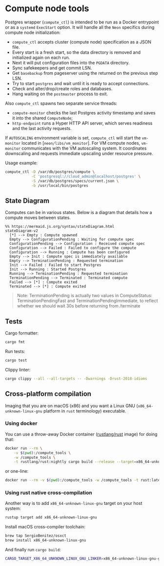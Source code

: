 # Compute node tools

Postgres wrapper (`compute_ctl`) is intended to be run as a Docker entrypoint or as a `systemd`
`ExecStart` option. It will handle all the `Neon` specifics during compute node
initialization:
- `compute_ctl` accepts cluster (compute node) specification as a JSON file.
- Every start is a fresh start, so the data directory is removed and
  initialized again on each run.
- Next it will put configuration files into the `PGDATA` directory.
- Sync safekeepers and get commit LSN.
- Get `basebackup` from pageserver using the returned on the previous step LSN.
- Try to start `postgres` and wait until it is ready to accept connections.
- Check and alter/drop/create roles and databases.
- Hang waiting on the `postmaster` process to exit.

Also `compute_ctl` spawns two separate service threads:
- `compute-monitor` checks the last Postgres activity timestamp and saves it
  into the shared `ComputeNode`;
- `http-endpoint` runs a Hyper HTTP API server, which serves readiness and the
  last activity requests.

If `AUTOSCALING` environment variable is set, `compute_ctl` will start the
`vm-monitor` located in [`neon/libs/vm_monitor`]. For VM compute nodes,
`vm-monitor` communicates with the VM autoscaling system. It coordinates
downscaling and requests immediate upscaling under resource pressure.

Usage example:
```sh
compute_ctl -D /var/db/postgres/compute \
            -C 'postgresql://cloud_admin@localhost/postgres' \
            -S /var/db/postgres/specs/current.json \
            -b /usr/local/bin/postgres
```

## State Diagram

Computes can be in various states. Below is a diagram that details how a
compute moves between states.

```mermaid
%% https://mermaid.js.org/syntax/stateDiagram.html
stateDiagram-v2
  [*] --> Empty : Compute spawned
  Empty --> ConfigurationPending : Waiting for compute spec
  ConfigurationPending --> Configuration : Received compute spec
  Configuration --> Failed : Failed to configure the compute
  Configuration --> Running : Compute has been configured
  Empty --> Init : Compute spec is immediately available
  Empty --> TerminationPending : Requested termination
  Init --> Failed : Failed to start Postgres
  Init --> Running : Started Postgres
  Running --> TerminationPending : Requested termination
  TerminationPending --> Terminated : Terminated compute
  Failed --> [*] : Compute exited
  Terminated --> [*] : Compute exited
```

> Note: TerminationPending is actually two values in ComputeStatus:
> TerminationPendingFast and TerminationPendingImmediate, to reflect
> whether we should wait 30s before returning from /terminate

## Tests

Cargo formatter:
```sh
cargo fmt
```

Run tests:
```sh
cargo test
```

Clippy linter:
```sh
cargo clippy --all --all-targets -- -Dwarnings -Drust-2018-idioms
```

## Cross-platform compilation

Imaging that you are on macOS (x86) and you want a Linux GNU (`x86_64-unknown-linux-gnu` platform in `rust` terminology) executable.

### Using docker

You can use a throw-away Docker container ([rustlang/rust](https://hub.docker.com/r/rustlang/rust/) image) for doing that:
```sh
docker run --rm \
    -v $(pwd):/compute_tools \
    -w /compute_tools \
    -t rustlang/rust:nightly cargo build --release --target=x86_64-unknown-linux-gnu
```
or one-line:
```sh
docker run --rm -v $(pwd):/compute_tools -w /compute_tools -t rust:latest cargo build --release --target=x86_64-unknown-linux-gnu
```

### Using rust native cross-compilation

Another way is to add `x86_64-unknown-linux-gnu` target on your host system:
```sh
rustup target add x86_64-unknown-linux-gnu
```

Install macOS cross-compiler toolchain:
```sh
brew tap SergioBenitez/osxct
brew install x86_64-unknown-linux-gnu
```

And finally run `cargo build`:
```sh
CARGO_TARGET_X86_64_UNKNOWN_LINUX_GNU_LINKER=x86_64-unknown-linux-gnu-gcc cargo build --target=x86_64-unknown-linux-gnu --release
```
